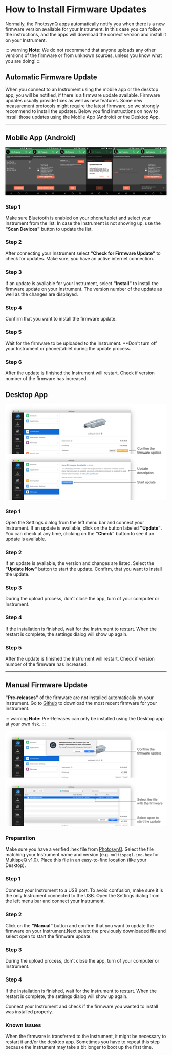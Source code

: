 # How to Install Firmware Updates

Normally, the PhotosynQ apps automatically notify you when there is a new firmware version available for your Instrument. In this case you can follow the instructions, and the apps will download the correct version and install it on your Instrument.

::: warning
**Note:** We do not recommend that anyone uploads any other versions of the firmware or from unknown sources, unless you know what you are doing!
:::

## Automatic Firmware Update

When you connect to an Instrument using the mobile app or the desktop app, you will be notified, if there is a firmware update available. Firmware updates usually provide fixes as well as new features. Some new measurement protocols might require the latest firmware, so we strongly recommend to install the updates. Below you find instructions on how to install those updates using the Mobile App (Android) or the Desktop App.

***

## Mobile App (Android)

![(1) Connect your Instrument. (2) Check for updates. (3) Select the update to install. (4) Confirm the update. (5) Wait for the update installation. (6) Reconnect and confirm the update has been installed.](./images/firmware-update-android.png)

### Step 1

Make sure Bluetooth is enabled on your phone/tablet and select your Instrument from the list. In case the Instrument is not showing up, use the **"Scan Devices"** button to update the list.

### Step 2

After connecting your Instrument select **"Check for Firmware Update"** to check for updates. Make sure, you have an active internet connection.

### Step 3

If an update is available for your Instrument, select **"Install"** to install the firmware update on your Instrument. The version number of the update as well as the changes are displayed.

### Step 4

Confirm that you want to install the firmware update.

### Step 5

Wait for the firmware to be uploaded to the Instrument. **Don't turn off your Instrument or phone/tablet during the update process.

### Step 6

After the update is finished the Instrument will restart. Check if version number of the firmware has increased.

## Desktop App

![(1) Connect your Instrument, and click on the Update button (2) Confirm the update installation. (3-4) Update Progress and Instrument Restart. (5) Reconnect the Instrument after successful installation.](./images/firmware-update-desktop.png)

### Step 1

Open the Settings dialog from the left menu bar and connect your Instrument. If an update is available, click on the button labeled **"Update"**. You can check at any time, clicking on the **"Check"** button to see if an update is available.

### Step 2

If an update is available, the version and changes are listed. Select the **"Update Now"** button to start the update. Confirm, that you want to install the update.

### Step 3

During the upload process, don't close the app, turn of your computer or Instrument.

### Step 4

If the installation is finished, wait for the Instrument to restart. When the restart is complete, the settings dialog will show up again.

### Step 5

After the update is finished the Instrument will restart. Check if version number of the firmware has increased.

***

## Manual Firmware Update

**"Pre-releases"** of the firmware are not installed automatically on your Instrument. Go to [Github][Firmware-Github] to download the most recent firmware for your Instrument.

::: warning
**Note:** Pre-Releases can only be installed using the Desktop app at your own risk.
:::

![(1) Connect your Instrument, and click on the check button (2) Select Manual Update, select your firmware file and confirm the update. (3-4) Update Progress and Instrument Restart. Make sure that after reconnecting, your Instrument has the firmware installed.](./images/firmware-manual-desktop.png)

### Preparation

Make sure you have a verified .hex file from [PhotosynQ][Firmware-Github]. Select the file matching your Instrument name and version (e.g. `multispeq1.ino.hex` for MultispeQ v1.0). Place this file in an easy-to-find location (like your Desktop).

### Step 1

Connect your Instrument to a USB port. To avoid confusion, make sure it is the only Instrument connected to the USB.
Open the Settings dialog from the left menu bar and connect your Instrument.

### Step 2

Click on the **"Manual"** button and confirm that you want to update the firmware on your Instrument.Next select the previously downloaded file and select open to start the firmware update.

### Step 3

During the upload process, don't close the app, turn of your computer or Instrument.

### Step 4

If the installation is finished, wait for the Instrument to restart. When the restart is complete, the settings dialog will show up again.

Connect your Instrument and check if the firmware you wanted to install was installed properly.

### Known Issues

When the firmware is transferred to the Instrument, it might be necessary to restart it and/or the desktop app.
Sometimes you have to repeat this step because the Instrument may take a bit longer to boot up the first time.

[Firmware-Github]: https://github.com/Photosynq/MultispeQ-firmware/releases